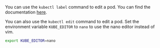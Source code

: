 You can use the `kubectl label` command to edit a pod. You can find the documentation [here](https://kubernetes.io/docs/reference/kubectl/#operations).

You can also use the `kubectl edit` command to edit a pod.
Set the environment variable `KUBE_EDITOR` to `nano` to use the nano editor instead of vim.

```bash
export KUBE_EDITOR=nano
```
